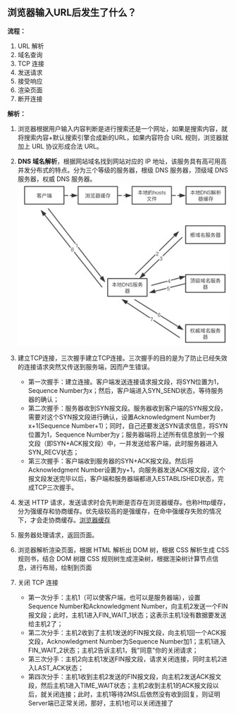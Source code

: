 ## 浏览器输入URL后发生了什么？
  **流程：**

  1. URL 解析
  2. 域名查询
  3. TCP 连接
  4. 发送请求
  5. 接受响应
  6. 渲染页面
  7. 断开连接
   
  **解析：**

  1. 浏览器根据用户输入内容判断是进行搜索还是一个网址，如果是搜索内容，就将搜索内容+默认搜索引擎合成新的URL，如果内容符合 URL 规则，浏览器就加上 URL 协议形成合法 URL。
   
  2. **DNS 域名解析**，根据网站域名找到网站对应的 IP 地址，该服务具有高可用高并发分布式的特点。分为三个等级的服务器，根级 DNS 服务器，顶级域 DNS 服务器，权威 DNS 服务器。
   ![](images/2021-03-16-20-04-26.png)

  3. 建立TCP连接，三次握手建立TCP连接。三次握手的目的是为了防止已经失效的连接请求突然又传送到服务端，因而产生错误。

      - 第一次握手：建立连接。客户端发送连接请求报文段，将SYN位置为1，Sequence Number为x；然后，客户端进入SYN_SEND状态，等待服务器的确认；
      - 第二次握手：服务器收到SYN报文段。服务器收到客户端的SYN报文段，需要对这个SYN报文段进行确认，设置Acknowledgment Number为x+1(Sequence Number+1)；同时，自己还要发送SYN请求信息，将SYN位置为1，Sequence Number为y；服务器端将上述所有信息放到一个报文段（即SYN+ACK报文段）中，一并发送给客户端，此时服务器进入SYN_RECV状态；
      - 第三次握手：客户端收到服务器的SYN+ACK报文段。然后将Acknowledgment Number设置为y+1，向服务器发送ACK报文段，这个报文段发送完毕以后，客户端和服务器端都进入ESTABLISHED状态，完成TCP三次握手。
  
  4. 发送 HTTP 请求，发送请求时会先判断是否存在浏览器缓存。也称Http缓存，分为强缓存和协商缓存。优先级较高的是强缓存，在命中强缓存失败的情况下，才会走协商缓存。[浏览器缓存](浏览器缓存.md)
   
  5. 服务器处理请求，返回页面。
   
  6. 浏览器解析渲染页面，根据 HTML 解析出 DOM 树，根据 CSS 解析生成 CSS 规则书，结合 DOM 树跟 CSS 规则树生成渲染树，根据渲染树计算节点信息，进行布局，绘制到页面
   
  7. 关闭 TCP 连接
   
      - 第一次分手：主机1（可以使客户端，也可以是服务器端），设置Sequence Number和Acknowledgment Number，向主机2发送一个FIN报文段；此时，主机1进入FIN_WAIT_1状态；这表示主机1没有数据要发送给主机2了；
      - 第二次分手：主机2收到了主机1发送的FIN报文段，向主机1回一个ACK报文段，Acknowledgment Number为Sequence Number加1；主机1进入FIN_WAIT_2状态；主机2告诉主机1，我"同意"你的关闭请求；
      - 第三次分手：主机2向主机1发送FIN报文段，请求关闭连接，同时主机2进入LAST_ACK状态；
      - 第四次分手：主机1收到主机2发送的FIN报文段，向主机2发送ACK报文段，然后主机1进入TIME_WAIT状态；主机2收到主机1的ACK报文段以后，就关闭连接；此时，主机1等待2MSL后依然没有收到回复，则证明Server端已正常关闭，那好，主机1也可以关闭连接了 
